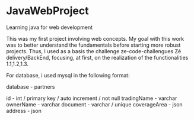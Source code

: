 # JavaWebProject
Learning java for web development

This was my first project involving web concepts. My goal with this work was to better understand the fundamentals before starting more robust projects. Thus, I used as a basis the challenge ze-code-challengues Zé delivery/BackEnd, focusing, at first, on the realization of the functionalities 1.1,1.2,1.3.


For database, i used mysql in the following format:

database - partners

id - int  / primary key / auto increment / not null
tradingName - varchar
ownerName - varchar
document - varchar / unique
coverageArea - json
address - json

